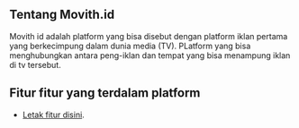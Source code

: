 ## Tentang Movith.id

Movith id adalah platform yang bisa disebut dengan platform iklan pertama yang berkecimpung dalam dunia media (TV). PLatform yang bisa menghubungkan antara peng-iklan dan tempat yang bisa menampung iklan di tv tersebut.

## Fitur fitur yang terdalam platform

- [Letak fitur disini](https://laravel.com/docs/routing).
